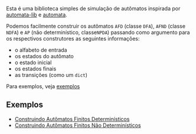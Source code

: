 Esta é uma biblioteca simples de simulação de autômatos inspirada por [automata-lib](https://github.com/caleb531/automata) e [automata](https://www.rubydoc.info/gems/automata).

Podemos facilmente construir os autômatos `AFD` (classe `DFA`), `AFND` (classe `NDFA`) e `AP` (não
determinístico, classe`NPDA`) passando como argumento para os respectivos construtores as seguintes
informações:
- o alfabeto de entrada
- os estados do autômato
- o estado inicial
- os estados finais
- as transições (como um `dict`)

Para exemplos, veja [exemplos](#Exemplos)

## Exemplos
- [Construindo Autômatos Finitos Determinísticos](examples/dfa.md)
- [Construindo Autômatos Finitos Não Determinísticos](examples/ndfa.md)